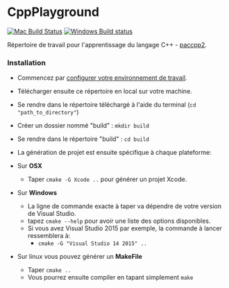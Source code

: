 # CppPlayground

[![Mac Build Status](https://travis-ci.org/paccpp/CppPlayground.svg?branch=master)](https://travis-ci.org/paccpp/CppPlayground) [![Windows Build status](https://ci.appveyor.com/api/projects/status/m8ginwpmkwqnjsif/branch/master?svg=true)](https://ci.appveyor.com/project/eliottparis/cppplayground)

Répertoire de travail pour l'apprentissage du langage C++ - [paccpp2](https://github.com/paccpp/paccpp2).

### Installation

- Commencez par [configurer votre environnement de travail](https://github.com/paccpp/paccpp2/blob/master/setup/readme.md).

- Télécharger ensuite ce répertoire en local sur votre machine.

- Se rendre dans le répertoire téléchargé à l'aide du terminal (`cd "path_to_directory"`)

- Créer un dossier nommé "build" : `mkdir build`

- Se rendre dans le répertoire "build" : `cd build`

- La génération de projet est ensuite spécifique à chaque plateforme:

- Sur **OSX**
  - Taper `cmake -G Xcode ..` pour générer un projet Xcode.

- Sur **Windows**
  - La ligne de commande exacte à taper va dépendre de votre version de Visual Studio.
  - tapez `cmake --help` pour avoir une liste des options disponibles.
  - Si vous avez Visual Studio 2015 par exemple, la commande à lancer ressemblera à:
    - `cmake -G "Visual Studio 14 2015" ..`

- Sur linux vous pouvez générer un **MakeFile**

  - Taper `cmake ..`
  - Vous pourrez ensuite compiler en tapant simplement `make`
